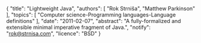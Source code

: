 {
    "title": "Lightweight Java",
    "authors": [
        "Rok Strniša",
        "Matthew Parkinson"
    ],
    "topics": [
        "Computer science-Programming languages-Language definitions"
    ],
    "date": "2011-02-07",
    "abstract": "A fully-formalized and extensible minimal imperative fragment of Java.",
    "notify": "rok@strnisa.com",
    "licence": "BSD"
}